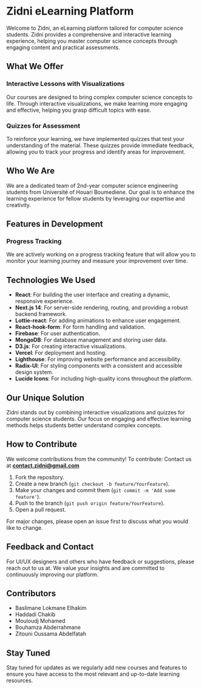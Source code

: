 # Zidni eLearning Platform

Welcome to Zidni, an eLearning platform tailored for computer science students. Zidni provides a comprehensive and interactive learning experience, helping you master computer science concepts through engaging content and practical assessments.

## What We Offer

### Interactive Lessons with Visualizations

Our courses are designed to bring complex computer science concepts to life. Through interactive visualizations, we make learning more engaging and effective, helping you grasp difficult topics with ease.

### Quizzes for Assessment

To reinforce your learning, we have implemented quizzes that test your understanding of the material. These quizzes provide immediate feedback, allowing you to track your progress and identify areas for improvement.

## Who We Are

We are a dedicated team of 2nd-year computer science engineering students from Université of Houari Boumediene. Our goal is to enhance the learning experience for fellow students by leveraging our expertise and creativity.

## Features in Development

### Progress Tracking

We are actively working on a progress tracking feature that will allow you to monitor your learning journey and measure your improvement over time.

## Technologies We Used

- **React**: For building the user interface and creating a dynamic, responsive experience.
- **Next.js 14**: For server-side rendering, routing, and providing a robust backend framework.
- **Lottie-react**: For adding animations to enhance user engagement.
- **React-hook-form**: For form handling and validation.
- **Firebase**: For user authentication.
- **MongoDB**: For database management and storing user data.
- **D3.js**: For creating interactive visualizations.
- **Vercel**: For deployment and hosting.
- **Lighthouse**: For improving website performance and accessibility.
- **Radix-UI**: For styling components with a consistent and accessible design system.
- **Lucide Icons**: For including high-quality icons throughout the platform.

## Our Unique Solution

Zidni stands out by combining interactive visualizations and quizzes for computer science students. Our focus on engaging and effective learning methods helps students better understand complex concepts.

## How to Contribute

We welcome contributions from the community! To contribute:
Contact us at **contact.zidni@gmail.com**

1. Fork the repository.
2. Create a new branch (`git checkout -b feature/YourFeature`).
3. Make your changes and commit them (`git commit -m 'Add some feature'`).
4. Push to the branch (`git push origin feature/YourFeature`).
5. Open a pull request.

For major changes, please open an issue first to discuss what you would like to change.

## Feedback and Contact

For UI/UX designers and others who have feedback or suggestions, please reach out to us at. We value your insights and are committed to continuously improving our platform.

## Contributors

- Baslimane Lokmane Elhakim
- Haddadi Chakib
- Mouloudj Mohamed
- Bouhamza Abderrahmane
- Zitouni Oussama Abdelfatah

## Stay Tuned

Stay tuned for updates as we regularly add new courses and features to ensure you have access to the most relevant and up-to-date learning resources.
